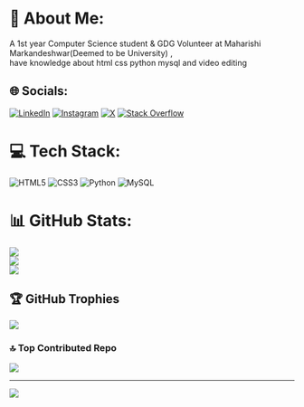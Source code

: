# 💫 About Me:
A 1st year Computer Science student & GDG Volunteer at Maharishi Markandeshwar(Deemed to be University) , <br>have knowledge about html css python mysql and video editing <br>


## 🌐 Socials:
[![LinkedIn](https://img.shields.io/badge/LinkedIn-%230077B5.svg?logo=linkedin&logoColor=white)](https://linkedin.com/in/workwithkartik) 
 [![Instagram](https://img.shields.io/badge/Instagram-%23E4405F.svg?logo=Instagram&logoColor=white)](https://instagram.com/guyfromlabyrinth)  [![X](https://img.shields.io/badge/X-black.svg?logo=X&logoColor=white)](https://x.com/guyinlabyrinth)  [![Stack Overflow](https://img.shields.io/badge/-Stackoverflow-FE7A16?logo=stack-overflow&logoColor=white)](https://stackoverflow.com/users/27403234) 

# 💻 Tech Stack:
![HTML5](https://img.shields.io/badge/html5-%23E34F26.svg?style=flat&logo=html5&logoColor=white) 
![CSS3](https://img.shields.io/badge/css3-%231572B6.svg?style=flat&logo=css3&logoColor=white)
![Python](https://img.shields.io/badge/python-3670A0?style=flat&logo=python&logoColor=ffdd54)  ![MySQL](https://img.shields.io/badge/mysql-4479A1.svg?style=flat&logo=mysql&logoColor=white)
# 📊 GitHub Stats:
![](https://github-readme-stats.vercel.app/api?username=kartikkumarofficial&theme=dark&hide_border=false&include_all_commits=false&count_private=false)<br/>
![](https://github-readme-streak-stats.herokuapp.com/?user=kartikkumarofficial&theme=dark&hide_border=false)<br/>
![](https://github-readme-stats.vercel.app/api/top-langs/?username=kartikkumarofficial&theme=dark&hide_border=false&include_all_commits=false&count_private=false&layout=compact)

## 🏆 GitHub Trophies
![](https://github-profile-trophy.vercel.app/?username=kartikkumarofficial&theme=gruvbox&no-frame=false&no-bg=false&margin-w=4)

### 🔝 Top Contributed Repo
![](https://github-contributor-stats.vercel.app/api?username=kartikkumarofficial&limit=5&theme=dark&combine_all_yearly_contributions=true)

---
[![](https://visitcount.itsvg.in/api?id=kartikkumarofficial&icon=0&color=0)](https://visitcount.itsvg.in)

<!-- Proudly created with GPRM ( https://gprm.itsvg.in ) -->
